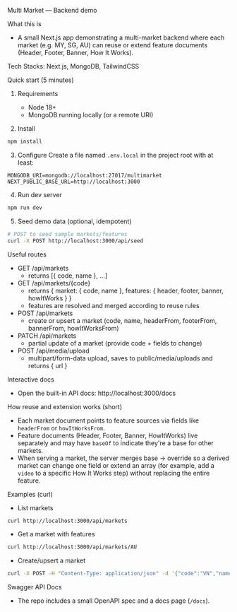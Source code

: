 Multi Market — Backend demo

What this is
- A small Next.js app demonstrating a multi-market backend where each market (e.g. MY, SG, AU)
   can reuse or extend feature documents (Header, Footer, Banner, How It Works).

Tech Stacks: Next.js, MongoDB, TailwindCSS

Quick start (5 minutes)
1. Requirements
    - Node 18+
    - MongoDB running locally (or a remote URI)

2. Install
```bash
npm install
```

3. Configure
Create a file named `.env.local` in the project root with at least:
```env
MONGODB_URI=mongodb://localhost:27017/multimarket
NEXT_PUBLIC_BASE_URL=http://localhost:3000
```

4. Run dev server
```bash
npm run dev
```

5. Seed demo data (optional, idempotent)
```bash
# POST to seed sample markets/features
curl -X POST http://localhost:3000/api/seed
```

Useful routes
- GET /api/markets
   - returns [{ code, name }, ...]
- GET /api/markets/{code}
   - returns { market: { code, name }, features: { header, footer, banner, howItWorks } }
   - features are resolved and merged according to reuse rules
- POST /api/markets
   - create or upsert a market (code, name, headerFrom, footerFrom, bannerFrom, howItWorksFrom)
- PATCH /api/markets
   - partial update of a market (provide code + fields to change)
- POST /api/media/upload
   - multipart/form-data upload, saves to public/media/uploads and returns { url }

Interactive docs
- Open the built-in API docs: http://localhost:3000/docs

How reuse and extension works (short)
- Each market document points to feature sources via fields like `headerFrom` or `howItWorksFrom`.
- Feature documents (Header, Footer, Banner, HowItWorks) live separately and may have `baseOf` to indicate they're a base for other markets.
- When serving a market, the server merges base → override so a derived market can change one field or extend an array (for example, add a `video` to a specific How It Works step) without replacing the entire feature.

Examples (curl)
- List markets
```bash
curl http://localhost:3000/api/markets
```
- Get a market with features
```bash
curl http://localhost:3000/api/markets/AU
```
- Create/upsert a market
```bash
curl -X POST -H "Content-Type: application/json" -d '{"code":"VN","name":"Vietnam","howItWorksFrom":"MY"}' http://localhost:3000/api/markets
```

Swagger API Docs
- The repo includes a small OpenAPI spec and a docs page (`/docs`).
